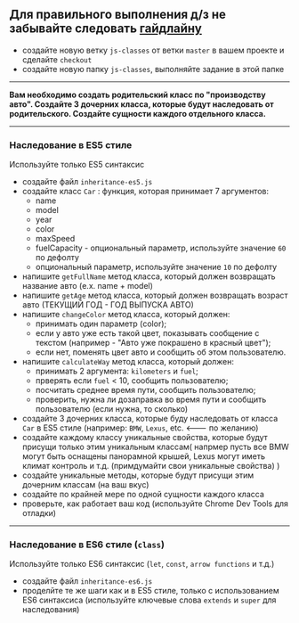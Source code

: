 Для правильного выполнения д/з не забывайте следовать [гайдлайну](../homework-guidelines.md)
---

+ создайте новую ветку `js-classes` от ветки `master` в вашем проекте и сделайте `checkout`
+ создайте новую папку `js-classes`, выполняйте задание в этой папке
---


**Вам необходимо создать родительский класс по "производству авто". Создайте 3 дочерних класса, которые будут наследовать от родительского. Создайте сущности каждого отдельного класса.**


---
### Наследование в ES5 стиле
Используйте только ES5 синтаксис
+ создайте файл `inheritance-es5.js`
+ создайте класс `Car` : функция, которая принимает 7 аргументов:  
    + name
    + model
    + year
    + color
    + maxSpeed
    + fuelCapacity - опциональный параметр, используйте значение `60` по дефолту
    + опциональный параметр, используйте значение `10` по дефолту
+ напишите `getFullName` метод класса, который должен возвращать название авто (e.x. name + model)
+ напишите `getAge` метод класса, который должен возвращать возраст авто (ТЕКУЩИЙ ГОД - ГОД ВЫПУСКА АВТО)
+ напишите `changeColor` метод класса, который должен:
    - принимать один параметр (color);
    - если у авто уже есть такой цвет, показывать сообщение с текстом (например - "Авто уже покрашено в красный цвет");
    - если нет, поменять цвет авто и сообщить об этом пользователю.
+ напишите `calculateWay` метод класса, который должен:
    - принимать 2 аргумента: `kilometers` и `fuel`;
    - прверять если `fuel` < 10, сообщить пользователю;
    - посчитать среднее время пути, сообщить пользователю;
    - проверить, нужна ли дозаправка во время пути и сообщить пользователю (если нужна, то сколько)
+ создайте 3 дочерних класса, которые буду наследовать от класса `Car` в ES5 стиле (например: `BMW`, `Lexus`, etc. <--- по желанию)
+ создайте каждому классу уникальные свойства, которые будут присущи только этим уникальным классам(
    напрмер пусть все BMW могут быть оснащены панорамной крышей, Lexus могут иметь климат контроль и т.д. (примдумайти свои уникальные свойства)
)
+ создайте уникальные методы, которые будут присущи этим дочерним классам (на ваш вкус)
+ создайте по крайней мере по одной сущности каждого класса
+ проверьте, как работает ваш код (используйте Chrome Dev Tools для отладки)
---
### Наследование в ES6 стиле (`class`)
Используйте только ES6 синтаксис (`let`, `const`, `arrow functions` и т.д.)
+ создайте файл `inheritance-es6.js`
+ проделйте те же шаги как и в ES5 стиле, только с использованием ES6 синтаксиса (используйте ключевые слова `extends` и `super` для наследования)
